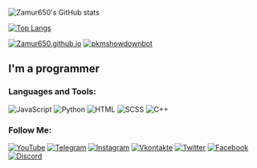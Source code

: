 ![Zamur650's GitHub stats](https://github-readme-stats.vercel.app/api?username=Zamur650&show_icons=true&theme=dark)

[![Top Langs](https://github-readme-stats.vercel.app/api/top-langs/?username=Zamur650&show_icons=true&theme=dark&layout=compact)](https://github.com/Zamur650/github-readme-stats)

[![Zamur650.github.io](https://github-readme-stats.vercel.app/api/pin/?username=Zamur650&repo=Zamur650.github.io&theme=dark)](https://github.com/anuraghazra/github-readme-stats)
[![pkmshowdownbot](https://github-readme-stats.vercel.app/api/pin/?username=Zamur650&repo=pkmshowdownbot&theme=dark)](https://github.com/anuraghazra/github-readme-stats)

## I'm a programmer

### Languages and Tools:
![JavaScript](https://img.shields.io/badge/-JavaScript-090909?style=for-the-badge&logo=JavaScript&logoColor=E9D54D)
![Python](https://img.shields.io/badge/-Python-090909?style=for-the-badge&logo=Python&logoColor=E9D54D)
![HTML](https://img.shields.io/badge/-HTML-090909?style=for-the-badge&logo=html&logoColor=ff0000)
![SCSS](https://img.shields.io/badge/-SCSS-090909?style=for-the-badge&logo=sass&logoColor=ff0000)
![C++](https://img.shields.io/badge/-C++-090909?style=for-the-badge&logo=C%2b%2b&logoColor=6296CC)

### Follow Me:
[![YouTube](https://img.shields.io/badge/-YouTube-090909?style=for-the-badge&logo=YouTube&logoColor=FF0000)](https://www.youtube.com/channel/UCkr6i6Gnv5ESl8532iLLwDw)
[![Telegram](https://img.shields.io/badge/-Telegram-090909?style=for-the-badge&logo=telegram&logoColor=27A0D9)](https://t.me/AlexR650)
[![Instagram](https://img.shields.io/badge/-Instagram-090909?style=for-the-badge&logo=instagram&logoColor=B4068E)](https://www.instagram.com/zamur_mur)
[![Vkontakte](https://img.shields.io/badge/-Vkontakte-090909?style=for-the-badge&logo=Vk&logoColor=4F7DB3)](https://vk.com/rubin_alexey)
[![Twitter](https://img.shields.io/badge/-Twitter-090909?style=for-the-badge&logo=Twitter&logoColor=1C9DEB)](https://twitter.com/zamur650)
[![Facebook](https://img.shields.io/badge/-Facebook-090909?style=for-the-badge&logo=Facebook&logoColor=1195F5)](https://www.facebook.com/Zamur650)
[![Discord](https://img.shields.io/badge/-Discord-090909?style=for-the-badge&logo=Discord&logoColor=1195F5)](https://discord.gg/YnzhpvFDm9)
